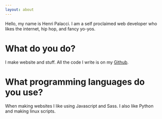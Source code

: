 ```yaml
---
layout: about
---
```


Hello, my name is Henri Palacci. I am a self proclaimed web developer who likes the internet, hip hop, and fancy yo-yos.

# What do you do?
I make website and stuff. All the code I write is on my [Github](https://github.com/getmicah).

# What programming languages do you use?
When making websites I like using Javascript and Sass. I also like Python and making linux scripts.